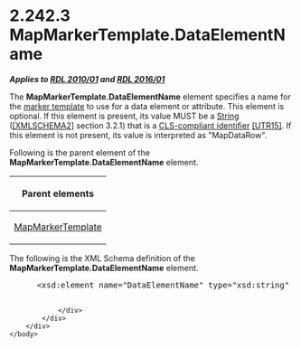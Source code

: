 <html dir="LTR" xmlns:mshelp="http://msdn.microsoft.com/mshelp" xmlns:ddue="http://ddue.schemas.microsoft.com/authoring/2003/5" xmlns:xlink="http://www.w3.org/1999/xlink" xmlns:tool="http://www.microsoft.com/tooltip">
    <head>
        <meta http-equiv="Content-Type" content="text/html; CHARSET=utf-8"></meta>
        <meta name="save" content="history"></meta>
        <title>2.242.3 MapMarkerTemplate.DataElementName</title>
        <xml>
            <mshelp:toctitle title="2.242.3 MapMarkerTemplate.DataElementName"></mshelp:toctitle>
            <mshelp:rltitle title="[MS-RDL]: MapMarkerTemplate.DataElementName"></mshelp:rltitle>
            <mshelp:keyword index="A" term="9cd5dfd1-be3f-45a0-bbd3-ad46780fcf56"></mshelp:keyword>
            <mshelp:attr name="DCSext.ContentType" value="open specification"></mshelp:attr>
            <mshelp:attr name="AssetID" value="9cd5dfd1-be3f-45a0-bbd3-ad46780fcf56"></mshelp:attr>
            <mshelp:attr name="TopicType" value="kbRef"></mshelp:attr>
            <mshelp:attr name="DCSext.Title" value="[MS-RDL]: MapMarkerTemplate.DataElementName" />
        </xml>
    </head>
    <body>
        <div id="header">
            <h1 class="heading">2.242.3 MapMarkerTemplate.DataElementName</h1>
        </div>
        <div id="mainSection">
            <div id="mainBody">
                <div id="allHistory" class="saveHistory"></div>
                <div id="sectionSection0" class="section" name="collapseableSection">
                    

<p><b><i>Applies to </i></b><a href="3428e690-a348-4ec7-8a6a-8efb42d2cdee.htm"><b><i>RDL 2010/01</i></b></a><b><i>
and </i></b><a href="52ce3983-2bfc-4e72-9359-42aaf5fe4509.htm"><b><i>RDL 2016/01</i></b></a></p>

<p>The <b>MapMarkerTemplate.DataElementName</b> element
specifies a name for the <a href="b2482b3f-74ab-4ca8-a9e5-c07955011743.htm#gt_3ff4ae5f-17e5-4291-ad80-f2a312119b0a">marker
template</a> to use for a data element or attribute. This element is optional.
If this element is present, its value MUST be a <a href="1ed81ef3-a683-45e3-aaad-bd2bbe71bc3d.htm">String</a> (<a href="https://go.microsoft.com/fwlink/?LinkId=90610">[XMLSCHEMA2]</a> section
3.2.1) that is a <a href="b2482b3f-74ab-4ca8-a9e5-c07955011743.htm#gt_cb2ad790-a668-429f-84fa-f3dd67517e9b">CLS-compliant
identifier</a> <a href="https://go.microsoft.com/fwlink/?LinkId=147989">[UTR15]</a>.
If this element is not present, its value is interpreted as
&quot;MapDataRow&quot;.</p>

<p>Following is the parent element of the <b>MapMarkerTemplate.DataElementName</b>
element.</p>

<table>
 <thead>
  <tr>
   <th>
   <p>Parent elements</p>
   </th>
  </tr>
 </thead>
 <tr>
  <td>
  <p><a href="22055a42-2ec0-48cd-893f-f7bd717efc7a.htm">MapMarkerTemplate</a></p>
  </td>
 </tr>
</table>

<p>The following is the XML Schema definition of the <b>MapMarkerTemplate.DataElementName</b>
element.</p>

<dl>
<dd>
<div><pre> &lt;xsd:element name=&quot;DataElementName&quot; type=&quot;xsd:string&quot; minOccurs=&quot;0&quot; /&gt;
  
</pre></div>
</dd></dl>


                </div>
            </div>
        </div>
    </body>
</html>